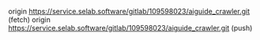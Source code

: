 origin  https://service.selab.software/gitlab/109598023/aiguide_crawler.git (fetch)
origin  https://service.selab.software/gitlab/109598023/aiguide_crawler.git (push)
